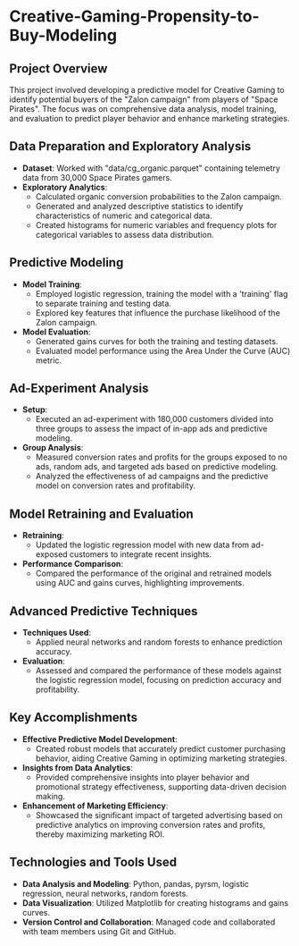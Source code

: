 # Creative-Gaming-Propensity-to-Buy-Modeling

## Project Overview
This project involved developing a predictive model for Creative Gaming to identify potential buyers of the "Zalon campaign" from players of "Space Pirates". The focus was on comprehensive data analysis, model training, and evaluation to predict player behavior and enhance marketing strategies.

## Data Preparation and Exploratory Analysis
- **Dataset**: Worked with "data/cg_organic.parquet" containing telemetry data from 30,000 Space Pirates gamers.
- **Exploratory Analytics**:
  - Calculated organic conversion probabilities to the Zalon campaign.
  - Generated and analyzed descriptive statistics to identify characteristics of numeric and categorical data.
  - Created histograms for numeric variables and frequency plots for categorical variables to assess data distribution.

## Predictive Modeling
- **Model Training**:
  - Employed logistic regression, training the model with a 'training' flag to separate training and testing data.
  - Explored key features that influence the purchase likelihood of the Zalon campaign.
- **Model Evaluation**:
  - Generated gains curves for both the training and testing datasets.
  - Evaluated model performance using the Area Under the Curve (AUC) metric.

## Ad-Experiment Analysis
- **Setup**:
  - Executed an ad-experiment with 180,000 customers divided into three groups to assess the impact of in-app ads and predictive modeling.
- **Group Analysis**:
  - Measured conversion rates and profits for the groups exposed to no ads, random ads, and targeted ads based on predictive modeling.
  - Analyzed the effectiveness of ad campaigns and the predictive model on conversion rates and profitability.

## Model Retraining and Evaluation
- **Retraining**:
  - Updated the logistic regression model with new data from ad-exposed customers to integrate recent insights.
- **Performance Comparison**:
  - Compared the performance of the original and retrained models using AUC and gains curves, highlighting improvements.

## Advanced Predictive Techniques
- **Techniques Used**:
  - Applied neural networks and random forests to enhance prediction accuracy.
- **Evaluation**:
  - Assessed and compared the performance of these models against the logistic regression model, focusing on prediction accuracy and profitability.

## Key Accomplishments
- **Effective Predictive Model Development**:
  - Created robust models that accurately predict customer purchasing behavior, aiding Creative Gaming in optimizing marketing strategies.
- **Insights from Data Analytics**:
  - Provided comprehensive insights into player behavior and promotional strategy effectiveness, supporting data-driven decision making.
- **Enhancement of Marketing Efficiency**:
  - Showcased the significant impact of targeted advertising based on predictive analytics on improving conversion rates and profits, thereby maximizing marketing ROI.

## Technologies and Tools Used
- **Data Analysis and Modeling**: Python, pandas, pyrsm, logistic regression, neural networks, random forests.
- **Data Visualization**: Utilized Matplotlib for creating histograms and gains curves.
- **Version Control and Collaboration**: Managed code and collaborated with team members using Git and GitHub.
